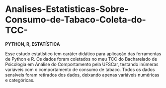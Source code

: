 # Analises-Estatisticas-Sobre-Consumo-de-Tabaco-Coleta-do-TCC-
<b>PYTHON, R, ESTATÍSTICA</b>

Esse estudo estatístico tem caráter didático para aplicação das ferramentas de Python e R. Os dados foram coletados no meu TCC do Bacharelado de Psicologia em Análise do Comportamento pela UFSCar, testando inúmeras variáveis com o comportamento de consumo de tabaco. Todos os dados sensíveis foram retirados dos dados, deixando apenas variáveis numéricas e categóricas.
